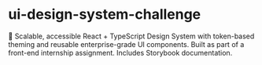 # ui-design-system-challenge
🎨 Scalable, accessible React + TypeScript Design System with token-based theming and reusable enterprise-grade UI components. Built as part of a front-end internship assignment. Includes Storybook documentation.
